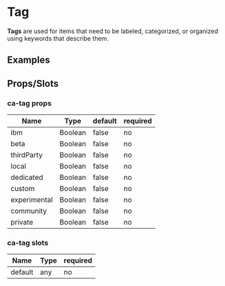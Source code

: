 
# Tag

**Tags** are used for items that need to be labeled, categorized, or organized using keywords that describe them.


## Examples

<Codepen codePenId="jprvwg"></Codepen>

## Props/Slots

### ca-tag props

| Name | Type | default | required |
| ------ | ----------- | ------ | -----|
| ibm   | Boolean  | false | no |
| beta   | Boolean  | false | no | 
| thirdParty   | Boolean  | false | no | 
| local   | Boolean  | false | no | 
| dedicated   | Boolean  | false | no | 
| custom   | Boolean  | false | no | 
| experimental   | Boolean  | false | no | 
| community   | Boolean  | false | no | 
| private   | Boolean  | false | no | 


### ca-tag slots

| Name | Type | required |
| ------ | ----------- | ------ |
| default   | any | no |